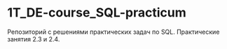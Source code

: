# 1T_DE-course_SQL-practicum
Репозиторий с решениями практических задач по SQL. Практические занятия 2.3 и 2.4.
